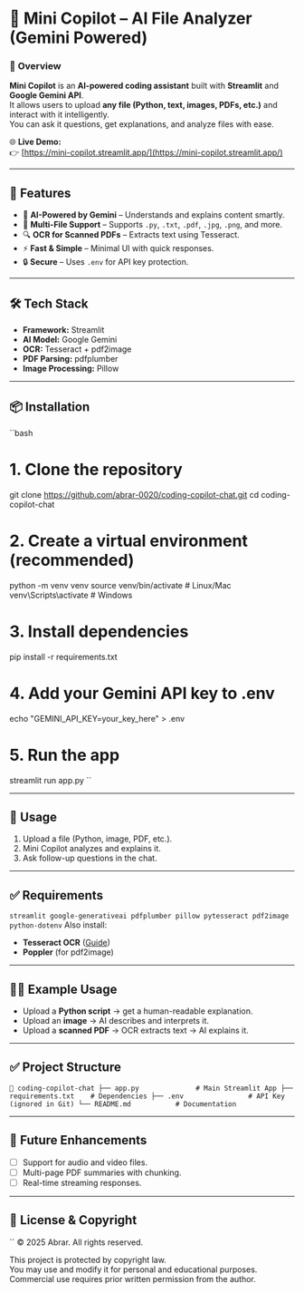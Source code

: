# 🤖 Mini Copilot – AI File Analyzer (Gemini Powered)

### 📌 **Overview**
**Mini Copilot** is an **AI-powered coding assistant** built with **Streamlit** and **Google Gemini API**.  
It allows users to upload **any file (Python, text, images, PDFs, etc.)** and interact with it intelligently.  
You can ask it questions, get explanations, and analyze files with ease.

🌐 **Live Demo:**  
👉 [https://mini-copilot.streamlit.app/](https://mini-copilot.streamlit.app/)

---

## 🚀 **Features**
- 🧠 **AI-Powered by Gemini** – Understands and explains content smartly.  
- 📂 **Multi-File Support** – Supports `.py`, `.txt`, `.pdf`, `.jpg`, `.png`, and more.  
- 🔍 **OCR for Scanned PDFs** – Extracts text using Tesseract.  
- ⚡ **Fast & Simple** – Minimal UI with quick responses.  
- 🔒 **Secure** – Uses `.env` for API key protection.  

---

## 🛠 **Tech Stack**
- **Framework:** Streamlit  
- **AI Model:** Google Gemini  
- **OCR:** Tesseract + pdf2image  
- **PDF Parsing:** pdfplumber  
- **Image Processing:** Pillow  

---

## 📦 **Installation**

``bash
# 1. Clone the repository
git clone https://github.com/abrar-0020/coding-copilot-chat.git
cd coding-copilot-chat

# 2. Create a virtual environment (recommended)
python -m venv venv
source venv/bin/activate   # Linux/Mac
venv\Scripts\activate      # Windows

# 3. Install dependencies
pip install -r requirements.txt

# 4. Add your Gemini API key to .env
echo "GEMINI_API_KEY=your_key_here" > .env

# 5. Run the app
streamlit run app.py
``

---

## 📄 **Usage**
1. Upload a file (Python, image, PDF, etc.).  
2. Mini Copilot analyzes and explains it.  
3. Ask follow-up questions in the chat.  

---

## ✅ **Requirements**
``
streamlit
google-generativeai
pdfplumber
pillow
pytesseract
pdf2image
python-dotenv
``
Also install:
- **Tesseract OCR** ([Guide](https://github.com/UB-Mannheim/tesseract/wiki))  
- **Poppler** (for pdf2image)

---

## 🧑‍💻 **Example Usage**
- Upload a **Python script** → get a human-readable explanation.  
- Upload an **image** → AI describes and interprets it.  
- Upload a **scanned PDF** → OCR extracts text → AI explains it.  

---

## ✅ **Project Structure**
``
📂 coding-copilot-chat
 ├── app.py              # Main Streamlit App
 ├── requirements.txt    # Dependencies
 ├── .env                # API Key (ignored in Git)
 └── README.md           # Documentation
``

---

## 📝 **Future Enhancements**
- [ ] Support for audio and video files.  
- [ ] Multi-page PDF summaries with chunking.  
- [ ] Real-time streaming responses.

---

## 📜 **License & Copyright**
``
© 2025 Abrar. All rights reserved.

This project is protected by copyright law.  
You may use and modify it for personal and educational purposes.  
Commercial use requires prior written permission from the author.
```

